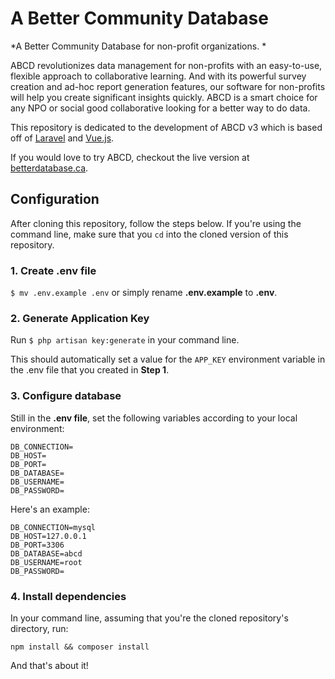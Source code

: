 # A Better Community Database

*A Better Community Database for non-profit organizations. *

ABCD revolutionizes data management for non-profits with an easy-to-use, flexible approach to collaborative learning. And with its powerful survey creation and ad-hoc report generation features, our software for non-profits will help you create significant insights quickly. ABCD is a smart choice for any NPO or social good collaborative looking for a better way to do data.

This repository is dedicated to the development of ABCD v3 which is based off of [Laravel](https://laravel.com/) and [Vue.js](https://vuejs.org/).


If you would love to try ABCD, checkout the live version at [betterdatabase.ca](https://betterdatabase.ca).

## Configuration

After cloning this repository, follow the steps below. If you're using the command line, make sure that you `cd` into the cloned version of this repository. 

### 1. Create .env file

 `$ mv .env.example .env` or simply rename **.env.example** to **.env**.

### 2. Generate Application Key

Run `$ php artisan key:generate` in your command line. 

This should automatically set a value for the `APP_KEY` environment variable in the .env file that you created in **Step 1**.

### 3. Configure database

Still in the **.env file**, set the following variables according to your local environment:

```
DB_CONNECTION=
DB_HOST=
DB_PORT=
DB_DATABASE=
DB_USERNAME=
DB_PASSWORD=
```

Here's an example:

```
DB_CONNECTION=mysql
DB_HOST=127.0.0.1
DB_PORT=3306
DB_DATABASE=abcd
DB_USERNAME=root
DB_PASSWORD=
```

### 4. Install dependencies
In your command line, assuming that you're the cloned repository's directory, run:

`npm install && composer install`

And that's about it!
